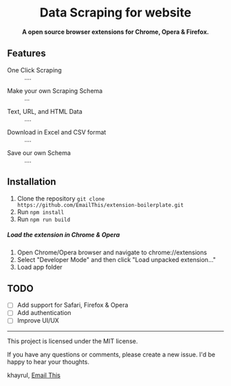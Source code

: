 <div align="center">
  <h1>
    Data Scraping for website  
  </h1>

  <p>
    <strong>A open source browser extensions for Chrome, Opera & Firefox.</strong>
  </p>
</div>

## Features

<dl>
  <dt>One Click Scraping</dt>
  <dd>
    ....
  </dd>
</dl>

<dl>
  <dt>Make your own Scraping Schema</dt>
  <dd> ... </dd>
</dl>

<dl>
  <dt>Text, URL, and HTML Data</dt>
  <dd>....</dd>
</dl>

<dl>
  <dt>Download in Excel and CSV format</dt>
  <dd>....</dd>
</dl>

<dl>
  <dt>Save our own Schema</dt>
  <dd>....</dd>
</dl>

## Installation

1. Clone the repository `git clone https://github.com/EmailThis/extension-boilerplate.git`
2. Run `npm install`
3. Run `npm run build`

##### Load the extension in Chrome & Opera

1. Open Chrome/Opera browser and navigate to chrome://extensions
2. Select "Developer Mode" and then click "Load unpacked extension..."
3. Load app folder

## TODO

- [ ] Add support for Safari, Firefox & Opera
- [ ] Add authentication
- [ ] Improve UI/UX

---

This project is licensed under the MIT license.

If you have any questions or comments, please create a new issue. I'd be happy to hear your thoughts.

khayrul, [Email This](mailto:khyrulalam69@gmail.com)
